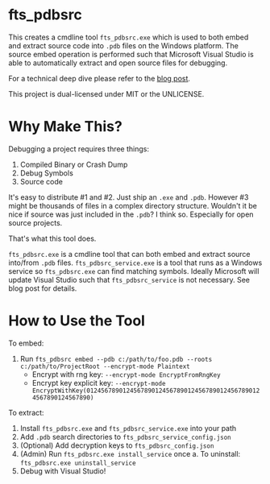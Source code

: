 # fts_pdbsrc

This creates a cmdline tool `fts_pdbsrc.exe` which is used to both embed and extract source code into `.pdb` files on the Windows platform. The source embed operation is performed such that Microsoft Visual Studio is able to automatically extract and open source files for debugging.

For a technical deep dive please refer to the [blog post](https://www.forrestthewoods.com/blog/embedding-source-code-in-pdbs-with-rust).

This project is dual-licensed under MIT or the UNLICENSE.

# Why Make This?

Debugging a project requires three things:

1. Compiled Binary or Crash Dump
1. Debug Symbols
1. Source code

It's easy to distribute #1 and #2. Just ship an `.exe` and `.pdb`. However #3 might be thousands of files in a complex directory structure. Wouldn't it be nice if source was just included in the `.pdb`? I think so. Especially for open source projects.

That's what this tool does.

`fts_pdbsrc.exe` is a cmdline tool that can both embed and extract source into/from `.pdb` files. `fts_pdbsrc_service.exe` is a tool that runs as a Windows service so `fts_pdbsrc.exe` can find matching symbols. Ideally Microsoft will update Visual Studio such that `fts_pdbsrc_service` is not necessary. See blog post for details.

# How to Use the Tool

To embed:

1. Run `fts_pdbsrc embed --pdb c:/path/to/foo.pdb --roots c:/path/to/ProjectRoot --encrypt-mode Plaintext`
    - Encrypt with rng key: `--encrypt-mode EncryptFromRngKey`
    - Encrypt key explicit key: `--encrypt-mode EncryptWithKey(0124567890124567890124567890124567890124567890124567890124567890)`

To extract:

1. Install `fts_pdbsrc.exe` and `fts_pdbsrc_service.exe` into your path
1. Add `.pdb` search directories to `fts_pdbsrc_service_config.json`
1. (Optional) Add decryption keys to `fts_pdbsrc_config.json`
1. (Admin) Run `fts_pdbsrc.exe install_service` once
    a. To uninstall: `fts_pdbsrc.exe uninstall_service`
1. Debug with Visual Studio!
